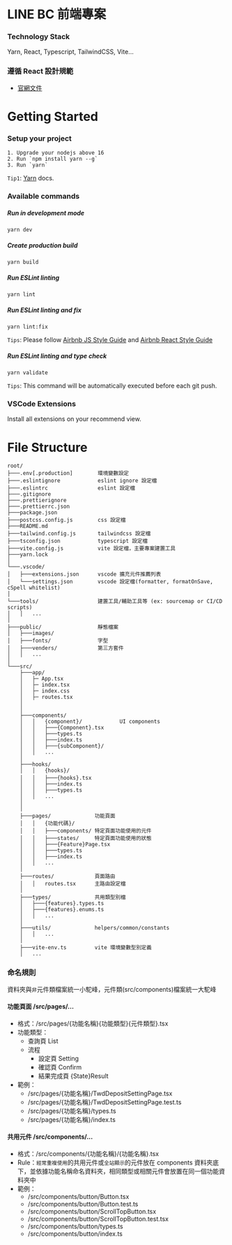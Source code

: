 # LINE BC 前端專案

### Technology Stack

Yarn, React, Typescript, TailwindCSS, Vite...

### 遵循 React 設計規範

-   [官網文件](https://react.dev/)

# Getting Started

### Setup your project

```
1. Upgrade your nodejs above 16
2. Run `npm install yarn --g`
3. Run `yarn`
```

`Tip1`: [Yarn](https://yarnpkg.com/) docs.

### Available commands

##### Run in development mode

```
yarn dev
```

##### Create production build

```
yarn build
```

##### Run ESLint linting

```
yarn lint
```

##### Run ESLint linting and fix

```
yarn lint:fix
```

`Tips`: Please follow [Airbnb JS Style Guide](https://github.com/airbnb/javascript) and [Airbnb React Style Guide](https://github.com/airbnb/javascript/tree/master/react)

##### Run ESLint linting and type check

```
yarn validate
```

`Tips`: This command will be automatically executed before each git push.

### VSCode Extensions

Install all extensions on your recommend view.

# File Structure

```
root/
├───.env[.production]        環境變數設定
├───.eslintignore            eslint ignore 設定檔
├───.eslintrc                eslint 設定檔
├───.gitignore
├───.prettierignore
├───.prettierrc.json
├───package.json
├───postcss.config.js        css 設定檔
├───README.md
├───tailwind.config.js       tailwindcss 設定檔
├───tsconfig.json            typescript 設定檔
├───vite.config.js           vite 設定檔，主要專案建置工具
├───yarn.lock
│
└───.vscode/
│   ├───extensions.json      vscode 擴充元件推薦列表
│   └───settings.json        vscode 設定檔(formatter, formatOnSave, cSpell whitelist)
│
└───tools/                   建置工具/輔助工具等 (ex: sourcemap or CI/CD scripts)
│   │   ...
│
├───public/                  靜態檔案
│   ├───images/
│   ├───fonts/               字型
│   ├───venders/             第三方套件
│   │   ...
│
└───src/
    ├───app/
    │   ├─ App.tsx
    │   ├─ index.tsx
    │   ├─ index.css
    │   ├─ routes.tsx
    │
    │
    ├───components/
    │   │   {component}/            UI components
    │   │   ├───{Component}.tsx
    │   │   ├───types.ts
    │   │   ├───index.ts
    │   │   ├───{subComponent}/
    │   │   ...
    │
    ├───hooks/
    │   │   {hooks}/
    │   │   ├───{hooks}.tsx　
    │   │   ├───index.ts
    │   │   ├───types.ts
    │   │   ...
    │
    │
    ├───pages/              功能頁面
    │   │   {功能代碼}/
    │   │   ├───components/ 特定頁面功能使用的元件
    │   │   ├───states/　　　特定頁面功能使用的狀態
    │   │   ├───{Feature}Page.tsx
    │   │   ├───types.ts
    │   │   ├───index.ts
    │   │   ...
    │
    ├───routes/             頁面路由
    │   │   routes.tsx      主路由設定檔
    │
    ├───types/              共用類型別檔
    │   ├───{features}.types.ts
    │   ├───{features}.enums.ts
    │   │   ...
    │
    ├───utils/              helpers/common/constants
    │   │   ...
    │
    ├───vite-env.ts         vite 環境變數型別定義
    │   ...

```

### 命名規則

資料夾與`非`元件類檔案統一小駝峰，元件類(src/components)檔案統一大駝峰

#### 功能頁面 /src/pages/...

-   格式：/src/pages/{功能名稱}{功能類型}{元件類型}.tsx
-   功能類型：
    -   查詢頁 List
    -   流程
        -   設定頁 Setting
        -   確認頁 Confirm
        -   結果完成頁 {State}Result
-   範例：
    -   /src/pages/{功能名稱}/TwdDepositSettingPage.tsx
    -   /src/pages/{功能名稱}/TwdDepositSettingPage.test.ts
    -   /src/pages/{功能名稱}/types.ts
    -   /src/pages/{功能名稱}/index.ts

#### 共用元件 /src/components/...

-   格式：/src/components/{功能名稱}/{功能名稱}.tsx
-   Rule：`經常重複使用`的共用元件或`全站顯示`的元件放在 components 資料夾底下，並依據功能名稱命名資料夾，相同類型或相關元件會放置在同一個功能資料夾中
-   範例：
    -   /src/components/button/Button.tsx
    -   /src/components/button/Button.test.ts
    -   /src/components/button/ScrollTopButton.tsx
    -   /src/components/button/ScrollTopButton.test.tsx
    -   /src/components/button/types.ts
    -   /src/components/button/index.ts
